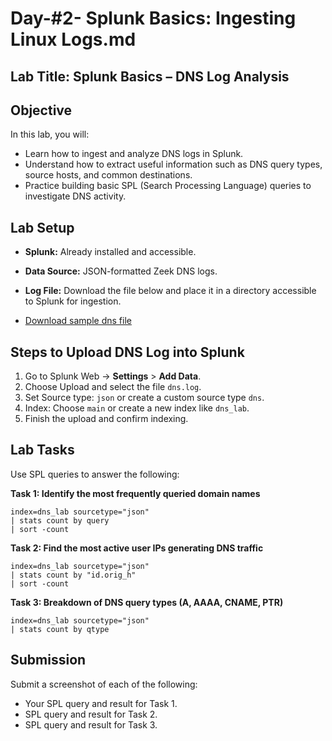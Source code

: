 # Day-#2- Splunk Basics: Ingesting Linux Logs.md
## Lab Title: Splunk Basics – DNS Log Analysis
## Objective
In this lab, you will:

- Learn how to ingest and analyze DNS logs in Splunk.
- Understand how to extract useful information such as DNS query types, source hosts, and common destinations.
- Practice building basic SPL (Search Processing Language) queries to investigate DNS activity.

## Lab Setup
- **Splunk:** Already installed and accessible.
- **Data Source:** JSON-formatted Zeek DNS logs.
- **Log File:** Download the file below and place it in a directory accessible to Splunk for ingestion.

- [Download sample dns file]()

## Steps to Upload DNS Log into Splunk
1. Go to Splunk Web → **Settings** > **Add Data**.
2. Choose Upload and select the file `dns.log`.
3. Set Source type: `json` or create a custom source type `dns`.
4. Index: Choose `main` or create a new index like `dns_lab`.
5. Finish the upload and confirm indexing.

## Lab Tasks
Use SPL queries to answer the following:

**Task 1: Identify the most frequently queried domain names**
  
    index=dns_lab sourcetype="json"
    | stats count by query
    | sort -count

**Task 2: Find the most active user IPs generating DNS traffic**

    index=dns_lab sourcetype="json"
    | stats count by "id.orig_h"
    | sort -count

**Task 3: Breakdown of DNS query types (A, AAAA, CNAME, PTR)**

    index=dns_lab sourcetype="json"
    | stats count by qtype

## Submission
Submit a screenshot of each of the following:

- Your SPL query and result for Task 1.
- SPL query and result for Task 2.
- SPL query and result for Task 3.
